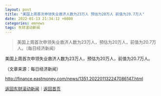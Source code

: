 ```yaml
---
layout: post
title: "美国上周首次申领失业救济人数为23万人 预估为20万人 前值为20.7万人"
date: 2022-01-13 21:34:12 +0800
categories: emnews
tags: 东财滚动新闻
---
```

> 美国上周首次申领失业救济人数为23万人，预估为20万人，前值为20.7万人。（每日经济新闻）

<p>美国上周首次申领失业救济人数为23万人，预估为20万人，前值为20.7万人。</p><p class="em_media">（文章来源：每日经济新闻）</p>

<http://finance.eastmoney.com/news/1351,202201132247086147.html>

[返回东财滚动新闻](//finews.withounder.com/emnews/)｜[返回首页](//finews.withounder.com/)